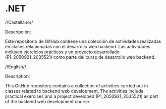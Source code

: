 # .NET
//Castellano//

Descripción:

Este repositorio de GitHub contiene una colección de actividades realizadas en clases relacionadas con el desarrollo web backend. Las actividades incluyen ejercicios prácticos y un proyecto desarrollado (P1_2050921_2035521) como parte del curso de desarrollo web backend.

//English//

Description:

This GitHub repository contains a collection of activities carried out in classes related to backend web development. The activities include practical exercises and a project developed (P1_2050921_2035521) as part of the backend web development course.
